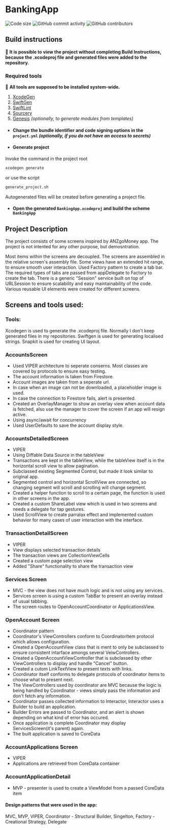 BankingApp
===
![Code size](https://img.shields.io/github/languages/code-size/NikitaShvadlenko/BankingApp) ![GitHub commit activity](https://img.shields.io/github/commit-activity/m/NikitaShvadlenko/BankingApp) ![GitHub contributors](https://img.shields.io/github/contributors/NikitaShvadlenko/BankingApp)

## Build instructions

:mega:
**It is possible to view the project without completing Build Instructions, because the .xcodeproj file and generated files were added to the repository.**



### Required tools
:mega:
**All tools are supposed to be installed system-wide.**
1. [XcodeGen](https://github.com/yonaskolb/XcodeGen)
2. [SwiftGen](https://github.com/SwiftGen/SwiftGen)
3. [SwiftLint](https://github.com/realm/SwiftLint)
4. [Sourcery](https://github.com/krzysztofzablocki/Sourcery)
5. [Genesis](https://github.com/yonaskolb/Genesis) *(optionally, to generate modules from templates)*


* #### Change the bundle identifier and code signing options in the `project.yml` *(optionally, if you do not have an access to secrets)*

* #### Generate project
Invoke the command in the project root
```bash
xcodegen generate
```
or use the script
```bash
generate_project.sh
```
Autogenerated files will be created before generating a project file.

* #### Open the generated `BankingApp.xcodeproj` and build the scheme `BankingApp`

## Project Description
The project consists of some screens inspired by ANZgoMoney app.
The project is not intented for any other purpose, but demosntration.

Most items within the screens are decoupled. The screens are assembled in the relative screen's assembly file.
Some views have an extended hit range, to ensure smooth user interaction.
Used Factory pattern to create a tab bar. The required types of tabs are passed from appDelegate to Factory to create the tab. 
There is a generic "Session" service built on top of URLSession to ensure scalability and easy maintainability of the code.
Various reusable UI elements were created for different screens.

## Screens and tools used:
### Tools:
Xcodegen is used to generate the .xcodeproj file. Normally I don't keep generated files in my repositories.
Swiftgen is used for generating localised strings.
Snapkit is used for creating UI layout.

### AccountsScreen
- Used VIPER architecture to seperate conserns. Most classes are covered by protocols to ensure easy testing.
- The account information is taken from Firestore. 
- Account images are taken from a seperate url.
- In case when an image can not be downloaded, a placeholder image is used.
- In case the connection to Firestore fails, alert is presented.
- Created an OverlayManager to show an overlay view when account data is fetched, also use the manager to cover the screen if an app will resign active.
- Using async/await for concurrency
- Used UserDefaults to save the account display style.

### AccountsDetailedScreen
- VIPER
- Using Diffable Data Source in the tableView
- Transactions are kept in the tableView, while the tableView itself is in the horizontal scroll view to allow pagination.
- Subclassed existing Segmented Control, but made it look similar to original app.
- Segmented control and horizontal ScrollView are connected, so changing segment will scroll and scrolling will change segment.
- Created a helper function to scroll to a certain page, the function is used in other screens in the app.
- Created a custom ShareLabel view which is used in two screens and needs a delegate for tap gestures.
- Used ScrollView to create parralax effect and implemented custom behavior for many cases of user interaction with the interface.

### TransactionDetailScreen
- VIPER
- View displays selected transaction details
- The transaction views are CollectionViewCells
- Created a custom page selection view
- Added "Share" functionality to share the transaction view

### Services Screen
- MVC - the view does not have much logic and is not using any services.
- Services screen is using a custom TabBar to present an overlay instead of usual tabbing.
- The screen routes to OpenAccountCoordinator or ApplicationsView.

### OpenAccount Screen
- Coordinator pattern
- Coordinator's ViewControllers conform to CoordinatorItem protocol which allows configuration.
- Created a OpenAccountView class that is ment to only be subclassed to ensure consistent intarface amongs several VeiwControllers.
- Created a OpenAccountViewController that is subclassed by other ViewControllers to display and handle "Cancel" button.
- Created a cutom LinkTextView to present texts with links.
- Coordinator itself conforms to delegate protocols of coordinator items to choose what to present next.  
- The ViewControllers used by coordinator are MVC because the logic is being handled by Coordinator - views simply pass the information and don't fetch any information.
- Coordinator passes collected information to Interactor, Interactor uses a Builder to build an application.
- Builder Errors are passed to Coordinator, and an alert is shown depending on what kind of error has occured.
- Once application is complete Coordinator may display ServicesScreen(it's parent) again.
- The built application is saved to CoreData

### AccountApplications Screen
- VIPER
- Applications are retrieved from CoreData container

### AccountApplicationDetail
- MVP - presenter is used to create a ViewModel from a passed CoreData item

#### Design patterns that were used in the app:
MVC, MVP, VIPER, Coordinator - Structural
Builder, Singelton, Factory - Creational
Strategy, Delegate
